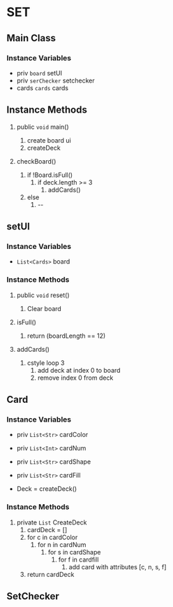 # SET

## Main Class

### Instance Variables

- priv `board` setUI
- priv `serChecker` setchecker
- cards `cards` cards

## Instance Methods
1. public `void` main()
    1. create board ui
    2. createDeck

2. checkBoard()
    1. if !Board.isFull()
        1. if deck.length >= 3
            1. addCards()
    2. else
        1. --



## setUI
### Instance Variables
- `List<Cards>` board
### Instance Methods
1. public `void` reset()
    1. Clear board

2. isFull()
    1. return (boardLength == 12)

3. addCards()
    1. cstyle loop 3
        1. add deck at index 0 to board
        2. remove index 0 from deck



## Card

### Instance Variables
- priv `List<Str>` cardColor
- priv `List<Int>` cardNum
- priv `List<Str>` cardShape
- priv `List<Str>` cardFill

- Deck = createDeck()

### Instance Methods
1. private `List` CreateDeck
    1. cardDeck = []
    2. for c in cardColor
        1. for n in cardNum
            1. for s in cardShape
                1. for f in cardfill
                    1. add card with attributes [c, n, s, f]
    3. return cardDeck





## SetChecker
